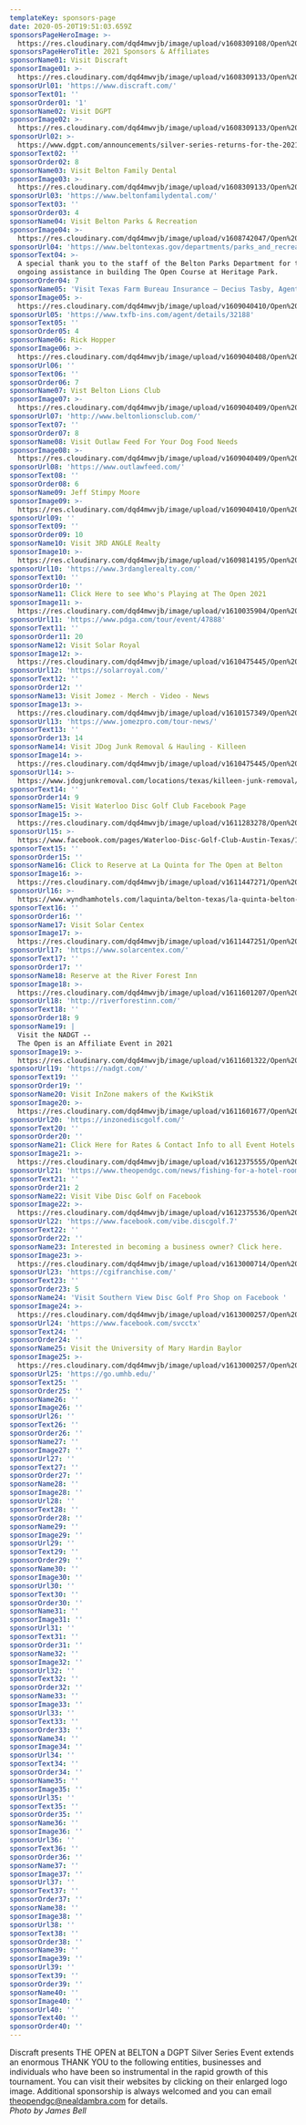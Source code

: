 ```yaml
---
templateKey: sponsors-page
date: 2020-05-20T19:51:03.659Z
sponsorsPageHeroImage: >-
  https://res.cloudinary.com/dqd4mwvjb/image/upload/v1608309108/Open%20DGC/Sponsors/banner_1920x1000_21sponsors_v9mrxx.jpg
sponsorsPageHeroTitle: 2021 Sponsors & Affiliates
sponsorName01: Visit Discraft
sponsorImage01: >-
  https://res.cloudinary.com/dqd4mwvjb/image/upload/v1608309133/Open%20DGC/Sponsors/sponsor_21_1000x600_01_discraft_qjurbh.jpg
sponsorUrl01: 'https://www.discraft.com/'
sponsorText01: ''
sponsorOrder01: '1'
sponsorName02: Visit DGPT
sponsorImage02: >-
  https://res.cloudinary.com/dqd4mwvjb/image/upload/v1608309133/Open%20DGC/Sponsors/sponsor_21_1000x600_02_dgpt_xufve3.jpg
sponsorUrl02: >-
  https://www.dgpt.com/announcements/silver-series-returns-for-the-2021-touring-season/
sponsorText02: ''
sponsorOrder02: 8
sponsorName03: Visit Belton Family Dental
sponsorImage03: >-
  https://res.cloudinary.com/dqd4mwvjb/image/upload/v1608309133/Open%20DGC/Sponsors/sponsor_21_1000x600_03_beltondental_cdzney.jpg
sponsorUrl03: 'https://www.beltonfamilydental.com/'
sponsorText03: ''
sponsorOrder03: 4
sponsorName04: Visit Belton Parks & Recreation
sponsorImage04: >-
  https://res.cloudinary.com/dqd4mwvjb/image/upload/v1608742047/Open%20DGC/Sponsors/sponsor_21_1000x600_04_beltoncity_wrzp8l.jpg
sponsorUrl04: 'https://www.beltontexas.gov/departments/parks_and_recreation/index.php'
sponsorText04: >-
  A special thank you to the staff of the Belton Parks Department for their
  ongoing assistance in building The Open Course at Heritage Park.
sponsorOrder04: 7
sponsorName05: 'Visit Texas Farm Bureau Insurance – Decius Tasby, Agent'
sponsorImage05: >-
  https://res.cloudinary.com/dqd4mwvjb/image/upload/v1609040410/Open%20DGC/Sponsors/sponsor_21_1000x600_txfarmtasby_fakee5.jpg
sponsorUrl05: 'https://www.txfb-ins.com/agent/details/32188'
sponsorText05: ''
sponsorOrder05: 4
sponsorName06: Rick Hopper
sponsorImage06: >-
  https://res.cloudinary.com/dqd4mwvjb/image/upload/v1609040408/Open%20DGC/Sponsors/sponsor_21_1000x600_hopper_kiclm4.jpg
sponsorUrl06: ''
sponsorText06: ''
sponsorOrder06: 7
sponsorName07: Vist Belton Lions Club
sponsorImage07: >-
  https://res.cloudinary.com/dqd4mwvjb/image/upload/v1609040409/Open%20DGC/Sponsors/sponsor_21_1000x600_lions_kmfsfc.jpg
sponsorUrl07: 'http://www.beltonlionsclub.com/'
sponsorText07: ''
sponsorOrder07: 8
sponsorName08: Visit Outlaw Feed For Your Dog Food Needs
sponsorImage08: >-
  https://res.cloudinary.com/dqd4mwvjb/image/upload/v1609040409/Open%20DGC/Sponsors/sponsor_21_1000x600_outlawdog_xwslg6.jpg
sponsorUrl08: 'https://www.outlawfeed.com/'
sponsorText08: ''
sponsorOrder08: 6
sponsorName09: Jeff Stimpy Moore
sponsorImage09: >-
  https://res.cloudinary.com/dqd4mwvjb/image/upload/v1609040410/Open%20DGC/Sponsors/sponsor_21_1000x600_stimpy_sfnzkn.jpg
sponsorUrl09: ''
sponsorText09: ''
sponsorOrder09: 10
sponsorName10: Visit 3RD ANGLE Realty
sponsorImage10: >-
  https://res.cloudinary.com/dqd4mwvjb/image/upload/v1609814195/Open%20DGC/Sponsors/sponsor_21_1000x600_3rdangle_ugshcc.jpg
sponsorUrl10: 'https://www.3rdanglerealty.com/'
sponsorText10: ''
sponsorOrder10: ''
sponsorName11: Click Here to see Who's Playing at The Open 2021
sponsorImage11: >-
  https://res.cloudinary.com/dqd4mwvjb/image/upload/v1610035904/Open%20DGC/Sponsors/sponsor_21_1000x600_pdga_szcket.jpg
sponsorUrl11: 'https://www.pdga.com/tour/event/47888'
sponsorText11: ''
sponsorOrder11: 20
sponsorName12: Visit Solar Royal
sponsorImage12: >-
  https://res.cloudinary.com/dqd4mwvjb/image/upload/v1610475445/Open%20DGC/Sponsors/sponsor_21_1000x600_solarroyal_pfxzea.jpg
sponsorUrl12: 'https://solarroyal.com/'
sponsorText12: ''
sponsorOrder12: ''
sponsorName13: Visit Jomez - Merch - Video - News
sponsorImage13: >-
  https://res.cloudinary.com/dqd4mwvjb/image/upload/v1610157349/Open%20DGC/Sponsors/sponsor_21_1000x600_Jomez_wti8rj.jpg
sponsorUrl13: 'https://www.jomezpro.com/tour-news/'
sponsorText13: ''
sponsorOrder13: 14
sponsorName14: Visit JDog Junk Removal & Hauling - Killeen
sponsorImage14: >-
  https://res.cloudinary.com/dqd4mwvjb/image/upload/v1610475445/Open%20DGC/Sponsors/sponsor_21_1000x600_JDog_qxiwtt.jpg
sponsorUrl14: >-
  https://www.jdogjunkremoval.com/locations/texas/killeen-junk-removal/?fbclid=IwAR2wTP0VkqS_AxWGz3vsiKjCYcg8daptfoit3JKEWn6EePIV-bh22Jqpvw4
sponsorText14: ''
sponsorOrder14: 9
sponsorName15: Visit Waterloo Disc Golf Club Facebook Page
sponsorImage15: >-
  https://res.cloudinary.com/dqd4mwvjb/image/upload/v1611283278/Open%20DGC/Sponsors/sponsor_21_1000x600_waterloo_c7vtvw.jpg
sponsorUrl15: >-
  https://www.facebook.com/pages/Waterloo-Disc-Golf-Club-Austin-Texas/169803583049807
sponsorText15: ''
sponsorOrder15: ''
sponsorName16: Click to Reserve at La Quinta for The Open at Belton
sponsorImage16: >-
  https://res.cloudinary.com/dqd4mwvjb/image/upload/v1611447271/Open%20DGC/Sponsors/sponsor_21_1000x600_laquintq_dyzsdc.jpg
sponsorUrl16: >-
  https://www.wyndhamhotels.com/laquinta/belton-texas/la-quinta-belton-temple-south/overview?checkInDate=03/15/2021&checkOutDate=03/22/2021&groupCode=CGTOPE
sponsorText16: ''
sponsorOrder16: ''
sponsorName17: Visit Solar Centex
sponsorImage17: >-
  https://res.cloudinary.com/dqd4mwvjb/image/upload/v1611447251/Open%20DGC/Sponsors/sponsor_21_1000x600_SolarCentex_ayoffk.jpg
sponsorUrl17: 'https://www.solarcentex.com/'
sponsorText17: ''
sponsorOrder17: ''
sponsorName18: Reserve at the River Forest Inn
sponsorImage18: >-
  https://res.cloudinary.com/dqd4mwvjb/image/upload/v1611601207/Open%20DGC/Sponsors/sponsor_21_1000x600_river_forest_inn_cpjxfq.jpg
sponsorUrl18: 'http://riverforestinn.com/'
sponsorText18: ''
sponsorOrder18: 9
sponsorName19: |
  Visit the NADGT --
  The Open is an Affiliate Event in 2021
sponsorImage19: >-
  https://res.cloudinary.com/dqd4mwvjb/image/upload/v1611601322/Open%20DGC/Sponsors/sponsor_21_1000x600_nadgt_lnjsga.jpg
sponsorUrl19: 'https://nadgt.com/'
sponsorText19: ''
sponsorOrder19: ''
sponsorName20: Visit InZone makers of the KwikStik
sponsorImage20: >-
  https://res.cloudinary.com/dqd4mwvjb/image/upload/v1611601677/Open%20DGC/Sponsors/sponsor_21_1000x600_InZoneKwikStik_j5xqho.jpg
sponsorUrl20: 'https://inzonediscgolf.com/'
sponsorText20: ''
sponsorOrder20: ''
sponsorName21: Click Here for Rates & Contact Info to all Event Hotels
sponsorImage21: >-
  https://res.cloudinary.com/dqd4mwvjb/image/upload/v1612375555/Open%20DGC/Sponsors/sponsor_21_1000x600_chamber_x59mcw.jpg
sponsorUrl21: 'https://www.theopendgc.com/news/fishing-for-a-hotel-room-the-word-is-the-open'
sponsorText21: ''
sponsorOrder21: 2
sponsorName22: Visit Vibe Disc Golf on Facebook
sponsorImage22: >-
  https://res.cloudinary.com/dqd4mwvjb/image/upload/v1612375536/Open%20DGC/Sponsors/sponsor_21_1000x600_vibe_ismdck.jpg
sponsorUrl22: 'https://www.facebook.com/vibe.discgolf.7'
sponsorText22: ''
sponsorOrder22: ''
sponsorName23: Interested in becoming a business owner? Click here.
sponsorImage23: >-
  https://res.cloudinary.com/dqd4mwvjb/image/upload/v1613000714/Open%20DGC/Sponsors/sponsor_21_1000x600_cgi_fr_nyflde.jpg
sponsorUrl23: 'https://cgifranchise.com/'
sponsorText23: ''
sponsorOrder23: 5
sponsorName24: 'Visit Southern View Disc Golf Pro Shop on Facebook '
sponsorImage24: >-
  https://res.cloudinary.com/dqd4mwvjb/image/upload/v1613000257/Open%20DGC/Sponsors/sponsor_21_1000x600_southern-view_yjfj59.jpg
sponsorUrl24: 'https://www.facebook.com/svcctx'
sponsorText24: ''
sponsorOrder24: ''
sponsorName25: Visit the University of Mary Hardin Baylor
sponsorImage25: >-
  https://res.cloudinary.com/dqd4mwvjb/image/upload/v1613000257/Open%20DGC/Sponsors/sponsor_21_1000x600_umhb_qb9oec.jpg
sponsorUrl25: 'https://go.umhb.edu/'
sponsorText25: ''
sponsorOrder25: ''
sponsorName26: ''
sponsorImage26: ''
sponsorUrl26: ''
sponsorText26: ''
sponsorOrder26: ''
sponsorName27: ''
sponsorImage27: ''
sponsorUrl27: ''
sponsorText27: ''
sponsorOrder27: ''
sponsorName28: ''
sponsorImage28: ''
sponsorUrl28: ''
sponsorText28: ''
sponsorOrder28: ''
sponsorName29: ''
sponsorImage29: ''
sponsorUrl29: ''
sponsorText29: ''
sponsorOrder29: ''
sponsorName30: ''
sponsorImage30: ''
sponsorUrl30: ''
sponsorText30: ''
sponsorOrder30: ''
sponsorName31: ''
sponsorImage31: ''
sponsorUrl31: ''
sponsorText31: ''
sponsorOrder31: ''
sponsorName32: ''
sponsorImage32: ''
sponsorUrl32: ''
sponsorText32: ''
sponsorOrder32: ''
sponsorName33: ''
sponsorImage33: ''
sponsorUrl33: ''
sponsorText33: ''
sponsorOrder33: ''
sponsorName34: ''
sponsorImage34: ''
sponsorUrl34: ''
sponsorText34: ''
sponsorOrder34: ''
sponsorName35: ''
sponsorImage35: ''
sponsorUrl35: ''
sponsorText35: ''
sponsorOrder35: ''
sponsorName36: ''
sponsorImage36: ''
sponsorUrl36: ''
sponsorText36: ''
sponsorOrder36: ''
sponsorName37: ''
sponsorImage37: ''
sponsorUrl37: ''
sponsorText37: ''
sponsorOrder37: ''
sponsorName38: ''
sponsorImage38: ''
sponsorUrl38: ''
sponsorText38: ''
sponsorOrder38: ''
sponsorName39: ''
sponsorImage39: ''
sponsorUrl39: ''
sponsorText39: ''
sponsorOrder39: ''
sponsorName40: ''
sponsorImage40: ''
sponsorUrl40: ''
sponsorText40: ''
sponsorOrder40: ''
---
```

Discraft presents THE OPEN at BELTON a DGPT Silver Series Event extends an enormous THANK YOU to the following entities, businesses and individuals who have been so instrumental in the rapid growth of this tournament. You can visit their websites by clicking on their enlarged logo image. Additional sponsorship is always welcomed and you can email [theopendgc@nealdambra.com](mailto:theopendgc@nealdambra.com) for details. <br/> *Photo by James Bell*